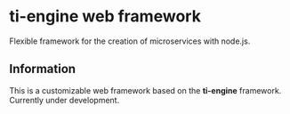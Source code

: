 # ti-engine web framework
Flexible framework for the creation of microservices with node.js.

## Information
This is a customizable web framework based on the **ti-engine** framework. Currently under development.